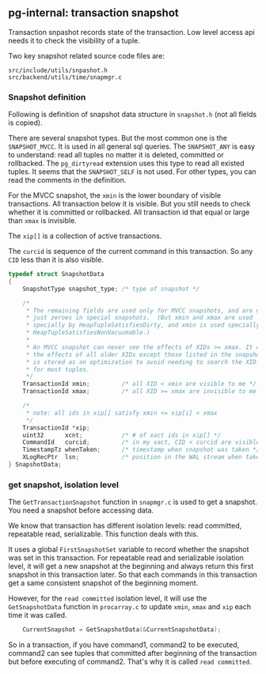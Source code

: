 <!---
tags: postgres, internal, transaction, snapshot, isolation
-->

## pg-internal: transaction snapshot
Transaction snpashot records state of the transaction. Low level access api needs it to
 check the visibility of a tuple.

Two key snapshot related source code files are:

    src/include/utils/snpashot.h
    src/backend/utils/time/snapmgr.c

### Snapshot definition
Following is definition of snapshot data structure in `snapshot.h` (not all fields
 is copied).

There are several snapshot types. But the most common one is the `SNAPSHOT_MVCC`.
It is used in all general sql queries. The `SNAPSHOT_ANY` is easy to understand:
 read all tuples no matter it is deleted, committed or rollbacked. The `pg_dirtyread`
 extension uses this type to read all existed tuples. It seems that the `SNAPSHOT_SELF`
 is not used. For other types, you can read the comments in the definition.

For the MVCC snapshot, the `xmin` is the lower boundary of visible transactions. All
 transaction below it is visible. But you still needs to check whether it is committed
 or rollbacked. All transaction id that equal or large than `xmax` is invisible.

The `xip[]` is a collection of active transactions.

The `curcid` is sequence of the current command in this transaction. So any `CID` less
 than it is also visible.

```c
typedef struct SnapshotData
{
	SnapshotType snapshot_type; /* type of snapshot */

	/*
	 * The remaining fields are used only for MVCC snapshots, and are normally
	 * just zeroes in special snapshots.  (But xmin and xmax are used
	 * specially by HeapTupleSatisfiesDirty, and xmin is used specially by
	 * HeapTupleSatisfiesNonVacuumable.)
	 *
	 * An MVCC snapshot can never see the effects of XIDs >= xmax. It can see
	 * the effects of all older XIDs except those listed in the snapshot. xmin
	 * is stored as an optimization to avoid needing to search the XID arrays
	 * for most tuples.
	 */
	TransactionId xmin;			/* all XID < xmin are visible to me */
	TransactionId xmax;			/* all XID >= xmax are invisible to me */

	/*
	 * note: all ids in xip[] satisfy xmin <= xip[i] < xmax
	 */
	TransactionId *xip;
	uint32		xcnt;			/* # of xact ids in xip[] */
	CommandId	curcid;			/* in my xact, CID < curcid are visible */
	TimestampTz whenTaken;		/* timestamp when snapshot was taken */
	XLogRecPtr	lsn;			/* position in the WAL stream when taken */
} SnapshotData;
```

### get snapshot, isolation level
The `GetTransactionSnapshot` function in `snapmgr.c` is used to get a snapshot. You
 need a snapshot before accessing data.

We know that transaction has different isolation levels: read committed, repeatable
 read, serializable. This function deals with this.

It uses a global `FirstSnapshotSet` variable to record whether the snapshot was set
 in this transaction. For repeatable read and serializable isolation level, it will
 get a new snapshot at the beginning and always return this first snapshot in this
 transaction later. So that each commands in this transaction get a same consistent
 snapshot of the beginning moment.


However, for the `read committed` isolation level, it will use the `GetSnapshotData`
 function in `procarray.c` to update `xmin`, `xmax` and `xip` each time it was called.

```c
	CurrentSnapshot = GetSnapshotData(&CurrentSnapshotData);
```

 So in a transaction, if you have command1, command2 to be executed, command2 can
 see tuples that committed after beginning of the transaction but before executing of
 command2. That's why it is called `read committed`.

